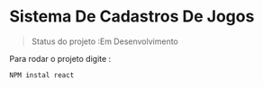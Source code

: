 <h1>Sistema De Cadastros De Jogos </h1>

>Status do projeto :Em Desenvolvimento

Para rodar o projeto digite :
````
NPM instal react
